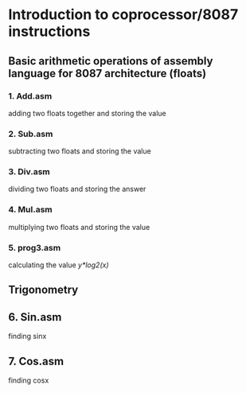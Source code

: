 # Introduction to coprocessor/8087 instructions

## Basic arithmetic operations of assembly language for 8087 architecture (floats)
### 1. Add.asm
adding two floats together and storing the value

### 2. Sub.asm
subtracting two floats and storing the value

### 3. Div.asm
dividing two floats and storing the answer

### 4. Mul.asm
multiplying two floats and storing the value

### 5. prog3.asm
calculating the value _y*log2(x)_

## Trigonometry

## 6. Sin.asm
finding sinx

## 7. Cos.asm
finding cosx


